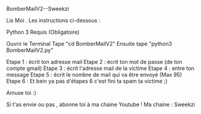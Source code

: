 BomberMailV2--Sweekzi

Lis Moi . Les instructions ci-dessous :

Python 3 Requis (Obligatoire)

Ouvrir le Terminal Tape "cd BomberMailV2" Ensuite tape "python3 BomberMailV2.py"

Etape 1 : écrit ton adresse mail Etape 2 : écrit ton mot de passe (de ton compte gmail) Etape 3 : écrit l'adresse mail de la victime Etape 4 : entre ton message Etape 5 : écrit le nombre de mail qui va être envoyé (Max 95) Etape 6 : Et bein ya pas d'étapes 6 c'est fini ta spam ta victime ;)

Amuse toi :)

Si t'as envie ou pas , abonne toi à ma chaine Youtube ! Ma chaine : Sweekzi
